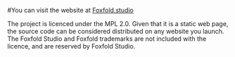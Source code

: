 #You can visit the website at [Foxfold.studio](http://foxfold.studio/)

The project is licenced under the MPL 2.0. Given that it is a static web page, the source code can be considered distributed on any website you launch. The Foxfold Studio and Foxfold trademarks are not included with the licence, and are reserved by Foxfold Studio.
